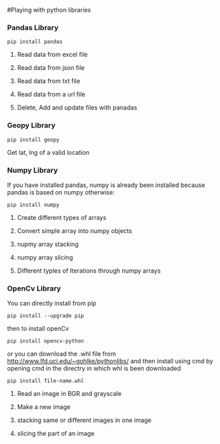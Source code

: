 #Playing with python libraries

### Pandas Library


<code>pip install pandas</code>

1. Read data from excel file

2. Read data from json file

3. Read data from txt file

4. Read data from a url file

5. Delete, Add and update files with panadas

### Geopy Library

<code>pip install geopy</code>

Get lat, lng of a valid location

### Numpy Library

If you have installed pandas, numpy is already been installed because pandas is based on numpy otherwise:


<code>pip install numpy</code>

1. Create
 different types of arrays

2. Convert simple array into numpy objects

3. nupmy array stacking

4. numpy array slicing

5. Different typles of Iterations through numpy arrays

### OpenCv Library

You can directly install from pip

<code>pip install --upgrade pip</code>

then to install openCv

<code>pip install opencv-python</code>

or you can download the .whl file from http://www.lfd.uci.edu/~gohlke/pythonlibs/ and then install using cmd by opening cmd in the directry in which whl is been downloaded

<code>pip install file-name.whl</code>

1. Read an image in BGR and grayscale

2. Make a new image

3. stacking same or different images in one image

4. slicing the part of an image
